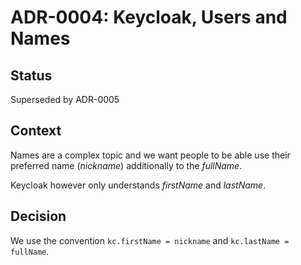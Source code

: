 # ADR-0004: Keycloak, Users and Names

## Status

Superseded by ADR-0005

## Context

Names are a complex topic and we want people to be able use their preferred name (*nickname*) additionally to the *fullName*.


Keycloak however only understands *firstName* and *lastName*.


## Decision

We use the convention `kc.firstName = nickname` and `kc.lastName = fullName`.
